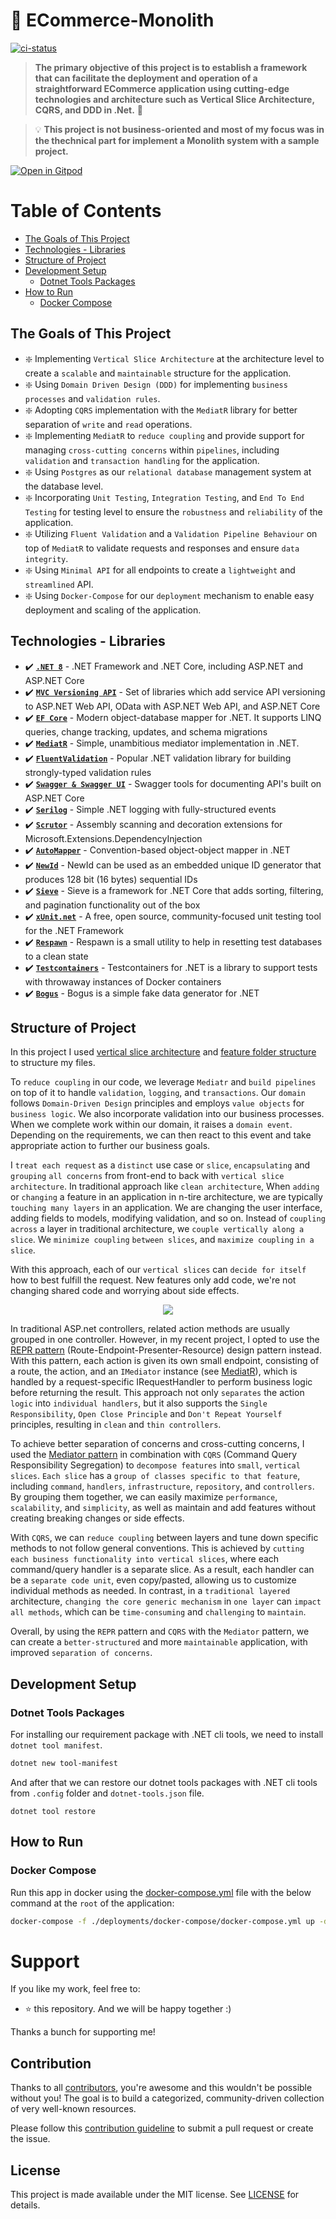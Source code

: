 # 🛒 ECommerce-Monolith
<a href="https://github.com/meysamhadeli/ecommerce-monolith/actions/workflows/ci.yml"><img alt="ci-status" src="https://github.com/meysamhadeli/ecommerce-monolith/actions/workflows/ci.yml/badge.svg?branch=main&style=flat-square"/></a>
           
> **The primary objective of this project is to establish a framework that can facilitate the deployment and operation of a straightforward ECommerce application using cutting-edge technologies and architecture such as Vertical Slice Architecture, CQRS, and DDD in .Net.** 🚀

> 💡 **This project is not business-oriented and most of my focus was in the thechnical part for implement a Monolith system with a sample project.**

<a href="https://gitpod.io/#https://github.com/meysamhadeli/ecommerce-monolith"><img alt="Open in Gitpod" src="https://gitpod.io/button/open-in-gitpod.svg"/></a>

# Table of Contents

- [The Goals of This Project](#the-goals-of-this-project)
- [Technologies - Libraries](#technologies---libraries)
- [Structure of Project](#structure-of-project)
- [Development Setup](#development-setup)
  - [Dotnet Tools Packages](#dotnet-tools-packages)
- [How to Run](#how-to-run)
  - [Docker Compose](#docker-compose)

## The Goals of This Project

- :sparkle: Implementing `Vertical Slice Architecture` at the architecture level to create a `scalable` and `maintainable` structure for the application.
- :sparkle: Using `Domain Driven Design (DDD)` for implementing `business processes` and `validation rules`.
- :sparkle: Adopting `CQRS` implementation with the `MediatR` library for better separation of `write` and `read` operations.
- :sparkle: Implementing `MediatR` to `reduce coupling` and provide support for managing `cross-cutting concerns` within `pipelines`, including `validation` and `transaction handling` for the application.
- :sparkle: Using `Postgres` as our `relational database` management system at the database level.
- :sparkle: Incorporating `Unit Testing`, `Integration Testing`, and `End To End Testing` for testing level to ensure the `robustness` and `reliability` of the application.
- :sparkle: Utilizing `Fluent Validation` and a `Validation Pipeline Behaviour` on top of `MediatR` to validate requests and responses and ensure `data integrity`.
- :sparkle: Using `Minimal API` for all endpoints to create a `lightweight` and `streamlined` API.
- :sparkle: Using `Docker-Compose` for our `deployment` mechanism to enable easy deployment and scaling of the application.

## Technologies - Libraries

- ✔️ **[`.NET 8`](https://dotnet.microsoft.com/download)** - .NET Framework and .NET Core, including ASP.NET and ASP.NET Core
- ✔️ **[`MVC Versioning API`](https://github.com/microsoft/aspnet-api-versioning)** - Set of libraries which add service API versioning to ASP.NET Web API, OData with ASP.NET Web API, and ASP.NET Core
- ✔️ **[`EF Core`](https://github.com/dotnet/efcore)** - Modern object-database mapper for .NET. It supports LINQ queries, change tracking, updates, and schema migrations
- ✔️ **[`MediatR`](https://github.com/jbogard/MediatR)** - Simple, unambitious mediator implementation in .NET.
- ✔️ **[`FluentValidation`](https://github.com/FluentValidation/FluentValidation)** - Popular .NET validation library for building strongly-typed validation rules
- ✔️ **[`Swagger & Swagger UI`](https://github.com/domaindrivendev/Swashbuckle.AspNetCore)** - Swagger tools for documenting API's built on ASP.NET Core
- ✔️ **[`Serilog`](https://github.com/serilog/serilog)** - Simple .NET logging with fully-structured events
- ✔️ **[`Scrutor`](https://github.com/khellang/Scrutor)** - Assembly scanning and decoration extensions for Microsoft.Extensions.DependencyInjection
- ✔️ **[`AutoMapper`](https://github.com/AutoMapper/AutoMapper)** - Convention-based object-object mapper in .NET
- ✔️ **[`NewId`](https://github.com/phatboyg/NewId)** - NewId can be used as an embedded unique ID generator that produces 128 bit (16 bytes) sequential IDs
- ✔️ **[`Sieve`](https://github.com/Biarity/Sieve)** - Sieve is a framework for .NET Core that adds sorting, filtering, and pagination functionality out of the box
- ✔️ **[`xUnit.net`](https://github.com/xunit/xunit)** - A free, open source, community-focused unit testing tool for the .NET Framework
- ✔️ **[`Respawn`](https://github.com/jbogard/Respawn)** - Respawn is a small utility to help in resetting test databases to a clean state
- ✔️ **[`Testcontainers`](https://github.com/testcontainers/testcontainers-dotnet)** - Testcontainers for .NET is a library to support tests with throwaway instances of Docker containers
- ✔️ **[`Bogus`](https://github.com/bchavez/Bogus)** - Bogus is a simple fake data generator for .NET

## Structure of Project

In this project I used [vertical slice architecture](https://jimmybogard.com/vertical-slice-architecture/) and [feature folder structure](http://www.kamilgrzybek.com/design/feature-folders/) to structure my files.

To `reduce coupling` in our code, we leverage `Mediatr` and `build pipelines` on top of it to handle `validation`, `logging`, and `transactions`. Our `domain` follows `Domain-Driven Design` principles and employs `value objects` for `business logic`. We also incorporate validation into our business processes. When we complete work within our domain, it raises a `domain event`. Depending on the requirements, we can then react to this event and take appropriate action to further our business goals.

I `treat each request` as a `distinct` use case or `slice`, `encapsulating` and `grouping` `all concerns` from front-end to back with `vertical slice architecture`.
In traditional approach like `clean architecture`, When `adding` or `changing` a feature in an application in n-tire architecture, we are typically `touching many layers` in an application. We are changing the user interface, adding fields to models, modifying validation, and so on. Instead of `coupling across` a layer in traditional architecture, we `couple vertically along a slice`. We `minimize coupling` `between slices`, and `maximize coupling` `in a slice`.

With this approach, each of our `vertical slices` can `decide for itself` how to best fulfill the request. New features only add code, we're not changing shared code and worrying about side effects.

<div align="center">
  <img src="./assets/vertical-slice-architecture.png" />
</div>

In traditional ASP.net controllers, related action methods are usually grouped in one controller. However, in my recent project, I opted to use the [REPR pattern](https://deviq.com/design-patterns/repr-design-pattern) (Route-Endpoint-Presenter-Resource) design pattern instead. With this pattern, each action is given its own small endpoint, consisting of a route, the action, and an `IMediator` instance (see [MediatR](https://github.com/jbogard/MediatR)), which is handled by a request-specific IRequestHandler to perform business logic before returning the result. This approach not only `separates` the action `logic` into `individual handlers`, but it also supports the `Single Responsibility`, `Open Close Principle` and `Don't Repeat Yourself` principles, resulting in `clean` and `thin controllers`.

To achieve better separation of concerns and cross-cutting concerns, I used the [Mediator pattern](https://dotnetcoretutorials.com/2019/04/30/the-mediator-pattern-in-net-core-part-1-whats-a-mediator/) in combination with `CQRS` (Command Query Responsibility Segregation) to `decompose features` into `small`, `vertical slices`. `Each slice` has a `group of classes specific to that feature`, including `command`, `handlers`, `infrastructure`, `repository`, and `controllers`. By grouping them together, we can easily maximize `performance`, `scalability`, and `simplicity`, as well as maintain and add features without creating breaking changes or side effects.

With `CQRS`, we can `reduce coupling` between layers and tune down specific methods to not follow general conventions. This is achieved by `cutting each business functionality into vertical slices`, where each command/query handler is a separate slice. As a result, each handler can be a `separate code unit`, even copy/pasted, allowing us to customize individual methods as needed. In contrast, in a `traditional layered` architecture, `changing the core generic mechanism` in `one layer` can `impact all methods`, which can be `time-consuming` and `challenging` to `maintain`.

Overall, by using the `REPR` pattern and `CQRS` with the `Mediator` pattern, we can create a `better-structured` and more `maintainable` application, with improved `separation of concerns`.

## Development Setup

### Dotnet Tools Packages
For installing our requirement package with .NET cli tools, we need to install `dotnet tool manifest`.
```bash
dotnet new tool-manifest
```
And after that we can restore our dotnet tools packages with .NET cli tools from `.config` folder and `dotnet-tools.json` file.
```
dotnet tool restore
```

## How to Run

### Docker Compose

Run this app in docker using the [docker-compose.yml](./deployments/docker-compose/docker-compose.yml) file with the below command at the `root` of the application:

```bash
docker-compose -f ./deployments/docker-compose/docker-compose.yml up -d
```

# Support

If you like my work, feel free to:

- ⭐ this repository. And we will be happy together :)

Thanks a bunch for supporting me!

## Contribution

Thanks to all [contributors](https://github.com/meysamhadeli/ecommerce-monolith/graphs/contributors), you're awesome and this wouldn't be possible without you! The goal is to build a categorized, community-driven collection of very well-known resources.

Please follow this [contribution guideline](./CONTRIBUTION.md) to submit a pull request or create the issue.

## License
This project is made available under the MIT license. See [LICENSE](https://github.com/meysamhadeli/ecommerce-monolith/blob/main/LICENSE) for details.
